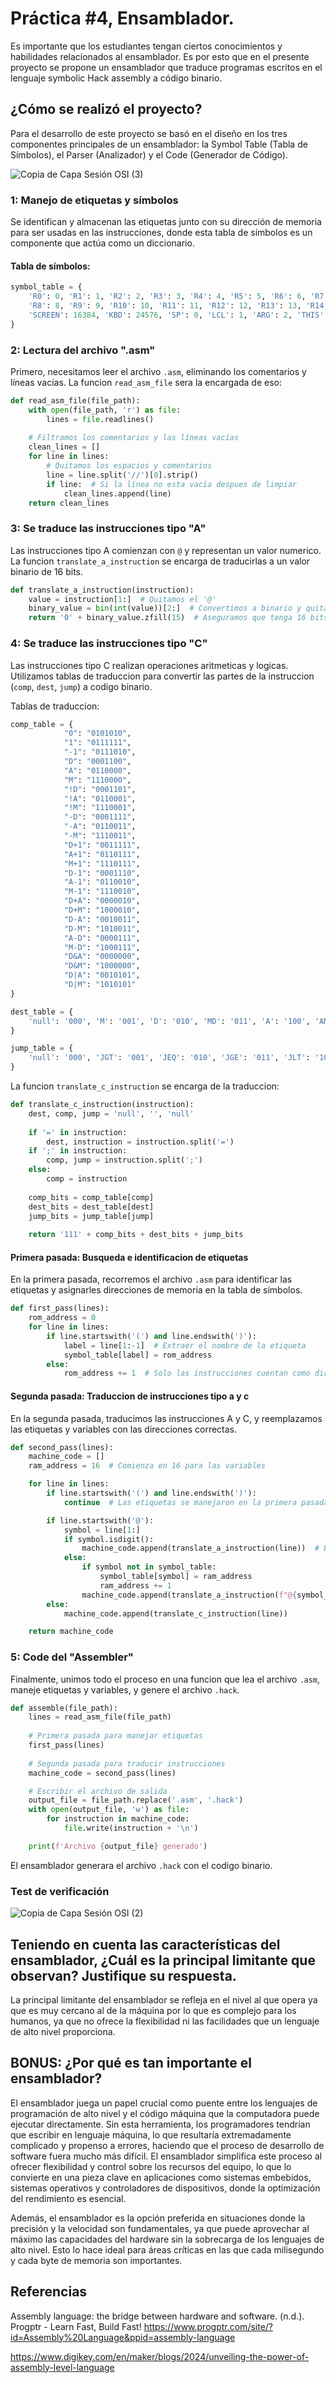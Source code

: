 # Práctica #4, Ensamblador.

Es importante que los estudiantes tengan ciertos conocimientos y habilidades relacionados al ensamblador. Es por esto  que en el presente proyecto se propone un ensamblador que traduce programas escritos en el lenguaje symbolic Hack assembly a código binario. 


## ¿Cómo se realizó el proyecto?
Para el desarrollo de este proyecto se basó en el diseño en los tres componentes principales de un ensamblador: la Symbol Table (Tabla de Símbolos), el Parser (Analizador) y el Code (Generador de Código).

![Copia de Capa Sesión OSI (3)](https://github.com/user-attachments/assets/4f307b32-8377-4f82-adca-2c16ab34e07b)


### 1: Manejo de etiquetas y símbolos

Se identifican y almacenan las etiquetas junto con su dirección de memoria para ser usadas en las instrucciones, donde esta tabla de símbolos es un componente que actúa como un diccionario.

#### Tabla de símbolos:

```python
symbol_table = {
    'R0': 0, 'R1': 1, 'R2': 2, 'R3': 3, 'R4': 4, 'R5': 5, 'R6': 6, 'R7': 7,
    'R8': 8, 'R9': 9, 'R10': 10, 'R11': 11, 'R12': 12, 'R13': 13, 'R14': 14, 'R15': 15,
    'SCREEN': 16384, 'KBD': 24576, 'SP': 0, 'LCL': 1, 'ARG': 2, 'THIS': 3, 'THAT': 4
}
```

### 2: Lectura del archivo ".asm"

Primero, necesitamos leer el archivo `.asm`, eliminando los comentarios y líneas vacías. La funcion `read_asm_file` sera la encargada de eso:

```python
def read_asm_file(file_path):
    with open(file_path, 'r') as file:
        lines = file.readlines()
    
    # Filtramos los comentarios y las líneas vacías
    clean_lines = []
    for line in lines:
        # Quitamos los espacios y comentarios
        line = line.split('//')[0].strip()
        if line:  # Si la línea no esta vacía despues de limpiar
            clean_lines.append(line)
    return clean_lines
```

### 3: Se traduce las instrucciones tipo "A"

Las instrucciones tipo A comienzan con `@` y representan un valor numerico. La funcion `translate_a_instruction` se encarga de traducirlas a un valor binario de 16 bits.

```python
def translate_a_instruction(instruction):
    value = instruction[1:]  # Quitamos el '@'
    binary_value = bin(int(value))[2:]  # Convertimos a binario y quitamos '0b'
    return '0' + binary_value.zfill(15)  # Aseguramos que tenga 16 bits
```

### 4:  Se traduce las instrucciones tipo "C"

Las instrucciones tipo C realizan operaciones aritmeticas y logicas. Utilizamos tablas de traduccion para convertir las partes de la instruccion (`comp`, `dest`, `jump`) a codigo binario.

Tablas de traduccion:

```python
comp_table = {
            "0": "0101010",
            "1": "0111111",
            "-1": "0111010",
            "D": "0001100",
            "A": "0110000",
            "M": "1110000",
            "!D": "0001101",
            "!A": "0110001",
            "!M": "1110001",
            "-D": "0001111",
            "-A": "0110011",
            "-M": "1110011",
            "D+1": "0011111",
            "A+1": "0110111",
            "M+1": "1110111",
            "D-1": "0001110",
            "A-1": "0110010",
            "M-1": "1110010",
            "D+A": "0000010",
            "D+M": "1000010",
            "D-A": "0010011",
            "D-M": "1010011",
            "A-D": "0000111",
            "M-D": "1000111",
            "D&A": "0000000",
            "D&M": "1000000",
            "D|A": "0010101",
            "D|M": "1010101"
}

dest_table = {
    'null': '000', 'M': '001', 'D': '010', 'MD': '011', 'A': '100', 'AM': '101', 'AD': '110', 'AMD': '111'
}

jump_table = {
    'null': '000', 'JGT': '001', 'JEQ': '010', 'JGE': '011', 'JLT': '100', 'JNE': '101', 'JLE': '110', 'JMP': '111'
}
```

La funcion `translate_c_instruction` se encarga de la traduccion:

```python
def translate_c_instruction(instruction):
    dest, comp, jump = 'null', '', 'null'
    
    if '=' in instruction:
        dest, instruction = instruction.split('=')
    if ';' in instruction:
        comp, jump = instruction.split(';')
    else:
        comp = instruction
    
    comp_bits = comp_table[comp]
    dest_bits = dest_table[dest]
    jump_bits = jump_table[jump]
    
    return '111' + comp_bits + dest_bits + jump_bits
```


#### Primera pasada: Busqueda e identificacion de etiquetas

En la primera pasada, recorremos el archivo `.asm` para identificar las etiquetas y asignarles direcciones de memoria en la tabla de símbolos.

```python
def first_pass(lines):
    rom_address = 0
    for line in lines:
        if line.startswith('(') and line.endswith(')'):
            label = line[1:-1]  # Extraer el nombre de la etiqueta
            symbol_table[label] = rom_address
        else:
            rom_address += 1  # Solo las instrucciones cuentan como direcciones ROM
```

#### Segunda pasada: Traduccion de instrucciones tipo a y c

En la segunda pasada, traducimos las instrucciones A y C, y reemplazamos las etiquetas y variables con las direcciones correctas.

```python
def second_pass(lines):
    machine_code = []
    ram_address = 16  # Comienza en 16 para las variables

    for line in lines:
        if line.startswith('(') and line.endswith(')'):
            continue  # Las etiquetas se manejaron en la primera pasada

        if line.startswith('@'):
            symbol = line[1:]
            if symbol.isdigit():
                machine_code.append(translate_a_instruction(line))  # Es un numero directo
            else:
                if symbol not in symbol_table:
                    symbol_table[symbol] = ram_address
                    ram_address += 1
                machine_code.append(translate_a_instruction(f"@{symbol_table[symbol]}"))
        else:
            machine_code.append(translate_c_instruction(line))

    return machine_code
```

### 5: Code del "Assembler"

Finalmente, unimos todo el proceso en una funcion que lea el archivo `.asm`, maneje etiquetas y variables, y genere el archivo `.hack`.

```python
def assemble(file_path):
    lines = read_asm_file(file_path)
    
    # Primera pasada para manejar etiquetas
    first_pass(lines)
    
    # Segunda pasada para traducir instrucciones
    machine_code = second_pass(lines)

    # Escribir el archivo de salida
    output_file = file_path.replace('.asm', '.hack')
    with open(output_file, 'w') as file:
        for instruction in machine_code:
            file.write(instruction + '\n')

    print(f'Archivo {output_file} generado')
```
El ensamblador generara el archivo `.hack` con el codigo binario.

### Test de verificación
![Copia de Capa Sesión OSI (2)](https://github.com/user-attachments/assets/1be8f086-74b1-49c4-b9d5-bf3541cc2834)




## Teniendo en cuenta las características del ensamblador, ¿Cuál es la principal limitante que observan? Justifique su respuesta.
La principal limitante del ensamblador se refleja en el nivel al que opera ya que es muy cercano al de la máquina por lo que es complejo para los humanos, ya que no ofrece la flexibilidad ni las facilidades que un lenguaje de alto nivel proporciona.

## BONUS: ¿Por qué es tan importante el ensamblador?
El ensamblador juega un papel crucial como puente entre los lenguajes de programación de alto nivel y el código máquina que la computadora puede ejecutar directamente. Sin esta herramienta, los programadores tendrían que escribir en lenguaje máquina, lo que resultaría extremadamente complicado y propenso a errores, haciendo que el proceso de desarrollo de software fuera mucho más difícil. El ensamblador simplifica este proceso al ofrecer flexibilidad y control sobre los recursos del equipo, lo que lo convierte en una pieza clave en aplicaciones como sistemas embebidos, sistemas operativos y controladores de dispositivos, donde la optimización del rendimiento es esencial.

Además, el ensamblador es la opción preferida en situaciones donde la precisión y la velocidad son fundamentales, ya que puede aprovechar al máximo las capacidades del hardware sin la sobrecarga de los lenguajes de alto nivel. Esto lo hace ideal para áreas críticas en las que cada milisegundo y cada byte de memoria son importantes.




## Referencias
Assembly language: the bridge between hardware and software. (n.d.). Progptr - Learn Fast, Build Fast! https://www.progptr.com/site/?id=Assembly%20Language&ppid=assembly-language

https://www.digikey.com/en/maker/blogs/2024/unveiling-the-power-of-assembly-level-language

